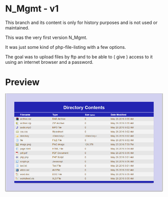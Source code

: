 # N_Mgmt - v1

This branch and its content is only for history purposes and is not used or maintained.

This was the very first version N_Mgmt.

It was just some kind of php-file-listing with a few options.

The goal was to upload files by ftp and to be able to ( give ) access to it using an internet browser and a password.


# Preview
![alt tag](https://raw.githubusercontent.com/NTakit/N_Mgmt/_old_v1/preview.png)
